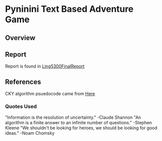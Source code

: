 # Pyninini Text Based Adventure Game

## Overview


## Report
Report is found in [Ling5300FinalReport](Ling5300FinalReport.pdf)

## References
CKY algorithm psuedocode came from [Here](https://www.inf.ed.ac.uk/teaching/courses/fnlp/lectures/12_slides-2x2.pdf)

### Quotes Used
"Information is the resolution of uncertainty." -Claude Shannon
"An algorithm is a finite answer to an infinite number of questions." -Stephen Kleene
"We shouldn't be looking for heroes, we should be looking for good ideas." -Noam Chomsky
